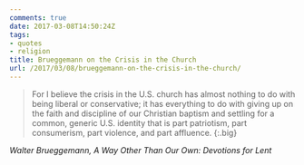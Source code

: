 ```yaml
---
comments: true
date: 2017-03-08T14:50:24Z
tags:
- quotes
- religion
title: Brueggemann on the Crisis in the Church
url: /2017/03/08/brueggemann-on-the-crisis-in-the-church/
---
```


>For I believe the crisis in the U.S. church has almost nothing to do with being liberal or conservative; it has everything to do with giving up on the faith and discipline of our Christian baptism and settling for a common, generic U.S. identity that is part patriotism, part consumerism, part violence, and part affluence.
{:.big}

<cite>Walter Brueggemann, *A Way Other Than Our Own: Devotions for Lent*</cite>
